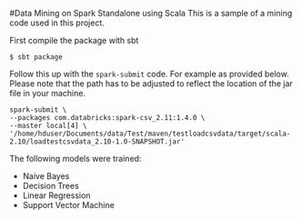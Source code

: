 #Data Mining on Spark Standalone using Scala
This is a sample of a mining code used in this project.

First compile the package with sbt
```
$ sbt package
```
Follow this up with the `spark-submit` code. For example as provided below. Please note that the path has to be adjusted to reflect the location of the jar file in your machine.
```
spark-submit \
--packages com.databricks:spark-csv_2.11:1.4.0 \
--master local[4] \
'/home/hduser/Documents/data/Test/maven/testloadcsvdata/target/scala-2.10/loadtestcsvdata_2.10-1.0-SNAPSHOT.jar' 
```

The following models were trained:
* Naive Bayes
* Decision Trees
* Linear Regression
* Support Vector Machine
